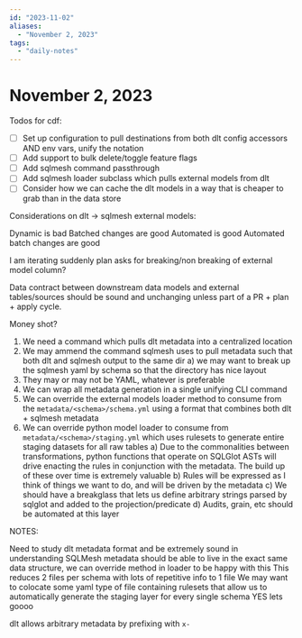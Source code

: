 ```yaml
---
id: "2023-11-02"
aliases:
  - "November 2, 2023"
tags:
  - "daily-notes"
---
```


# November 2, 2023

Todos for cdf:

- [ ] Set up configuration to pull destinations from both dlt config accessors AND env vars, unify the notation
- [ ] Add support to bulk delete/toggle feature flags
- [ ] Add sqlmesh command passthrough
- [ ] Add sqlmesh loader subclass which pulls external models from dlt
- [ ] Consider how we can cache the dlt models in a way that is cheaper to grab than in the data store

Considerations on dlt -> sqlmesh external models:

Dynamic is bad
Batched changes are good
Automated is good
Automated batch changes are good

I am iterating
suddenly plan asks for breaking/non breaking of external model column?

Data contract between downstream data models and external tables/sources should be sound and unchanging
unless part of a PR + plan + apply cycle.

Money shot?
1. We need a command which pulls dlt metadata into a centralized location
2. We may ammend the command sqlmesh uses to pull metadata such that both dlt and sqlmesh output to the same dir
  a) we may want to break up the sqlmesh yaml by schema so that the directory has nice layout
3. They may or may not be YAML, whatever is preferable
4. We can wrap all metadata generation in a single unifying CLI command
5. We can override the external models loader method to consume from the `metadata/<schema>/schema.yml` using a format that combines both dlt + sqlmesh metadata
6. We can override python model loader to consume from `metadata/<schema>/staging.yml` which uses rulesets to generate entire staging datasets for all raw tables
  a) Due to the commonalities between transformations, python functions that operate on SQLGlot ASTs will drive enacting the rules in conjunction with the metadata. The build up of these over time is extremely valuable
  b) Rules will be expressed as I think of things we want to do, and will be driven by the metadata
  c) We should have a breakglass that lets us define arbitrary strings parsed by sqlglot and added to the projection/predicate
  d) Audits, grain, etc should be automated at this layer

NOTES:

Need to study dlt metadata format and be extremely sound in understanding
SQLMesh metadata should be able to live in the exact same data structure, we can override method in loader to be happy with this
This reduces 2 files per schema with lots of repetitive info to 1 file
We may want to colocate some yaml type of file containing rulesets that allow us to automatically generate the staging layer for every single schema YES lets goooo


dlt allows arbitrary metadata by prefixing with `x-`

